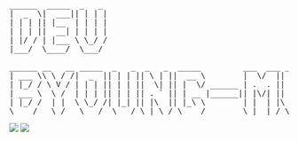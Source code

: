 <div align=right>
   <!-- <a href="https://hits.seeyoufarm.com"><img src="https://hits.seeyoufarm.com/api/count/incr/badge.svg?url=https%3A%2F%2Fgithub.com%2Fdev-woong&count_bg=%234778BE&title_bg=%23555555&icon=&icon_color=%23E7E7E7&title=Profile+Viewers&edge_flat=true"/></a>-->
</div>

<pre>
______  _____  _   _ 
|  _  \|  ___|| | | |
| | | || |__  | | | |
| | | ||  __| | | | |
| |/ / | |___ \ \_/ /
|___/  \____/  \___/ 
                     
______ __   __ _____  _   _  _   _  _____         ___  ___ _____  _____ 
| ___ \\ \ / /|  _  || | | || \ | ||  __ \        |  \/  ||  _  ||  _  |
| |_/ / \ V / | | | || | | ||  \| || |  \/ ______ | .  . || | | || | | |
| ___ \  \ /  | | | || | | || . ` || | __ |______|| |\/| || | | || | | |
| |_/ /  | |  \ \_/ /| |_| || |\  || |_\ \        | |  | |\ \_/ /\ \_/ /
\____/   \_/   \___/  \___/ \_| \_/ \____/        \_|  |_/ \___/  \___/ 
</pre>
 
<img src="https://img.shields.io/badge/html5-E34F26?style=for-the-badge&logo=html5&logoColor=white">

<img src="https://img.shields.io/badge/javascript-#F7DF1E?style=for-the-badge&logo=html5&logoColor=white">
